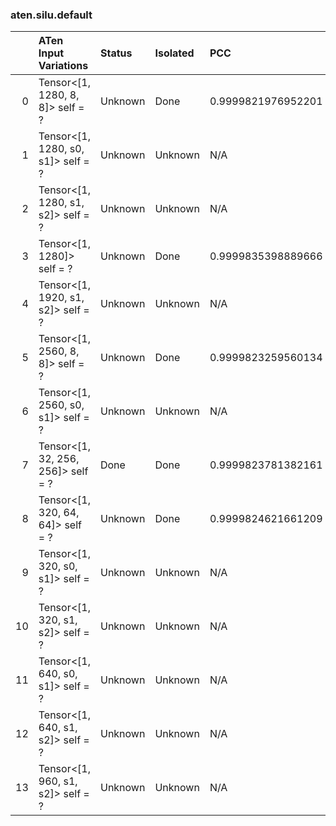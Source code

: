 ### aten.silu.default
|    | ATen Input Variations              | Status   | Isolated   | PCC                | Host   |
|---:|:-----------------------------------|:---------|:-----------|:-------------------|:-------|
|  0 | Tensor<[1, 1280, 8, 8]> self = ?   | Unknown  | Done       | 0.9999821976952201 | 0      |
|  1 | Tensor<[1, 1280, s0, s1]> self = ? | Unknown  | Unknown    | N/A                | N/A    |
|  2 | Tensor<[1, 1280, s1, s2]> self = ? | Unknown  | Unknown    | N/A                | N/A    |
|  3 | Tensor<[1, 1280]> self = ?         | Unknown  | Done       | 0.9999835398889666 | 0      |
|  4 | Tensor<[1, 1920, s1, s2]> self = ? | Unknown  | Unknown    | N/A                | N/A    |
|  5 | Tensor<[1, 2560, 8, 8]> self = ?   | Unknown  | Done       | 0.9999823259560134 | 0      |
|  6 | Tensor<[1, 2560, s0, s1]> self = ? | Unknown  | Unknown    | N/A                | N/A    |
|  7 | Tensor<[1, 32, 256, 256]> self = ? | Done     | Done       | 0.9999823781382161 | 0      |
|  8 | Tensor<[1, 320, 64, 64]> self = ?  | Unknown  | Done       | 0.9999824621661209 | 0      |
|  9 | Tensor<[1, 320, s0, s1]> self = ?  | Unknown  | Unknown    | N/A                | N/A    |
| 10 | Tensor<[1, 320, s1, s2]> self = ?  | Unknown  | Unknown    | N/A                | N/A    |
| 11 | Tensor<[1, 640, s0, s1]> self = ?  | Unknown  | Unknown    | N/A                | N/A    |
| 12 | Tensor<[1, 640, s1, s2]> self = ?  | Unknown  | Unknown    | N/A                | N/A    |
| 13 | Tensor<[1, 960, s1, s2]> self = ?  | Unknown  | Unknown    | N/A                | N/A    |

